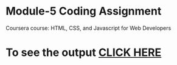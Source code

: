 
# Module-5 Coding Assignment

Coursera course: HTML, CSS, and Javascript for Web Developers

# To see the output [CLICK HERE](https://reeevinay.github.io/Course\module5_solution/index.html)

